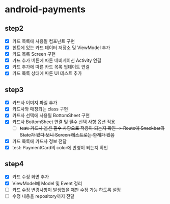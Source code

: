 # android-payments

## step2

- [x] 카드 목록에 사용될 컴포넌트 구현
- [x] 힌트에 있는 카드 데이터 저장소 및 ViewModel 추가
- [x] 카드 목록 Screen 구현
- [x] 카드 추가 버튼에 따른 네비게이션 Activity 연결
- [x] 카드 추가에 따른 카드 목록 업데이트 연결
- [x] 카드 목록 상태에 따른 UI 테스트 추가

## step3

- [x] 카드사 이미지 파일 추가
- [x] 카드사와 매칭되는 class 구현
- [x] 카드사 선택에 사용될 BottomSheet 구현
- [x] 카드사 BottomSheet 연결 및 필수 선택 사항 옵션 적용
    - [ ] ~~test: 카드사 옵션 필수 사항으로 적용이 되는지 확인 -> Route에 Snackbar와 State가 있다 보니 Screen 테스트로는 한계가 있음~~
- [x] 카드 목록에 카드사 정보 전달
- [x] test: PaymentCard의 color에 반영이 되는지 확인

## step4

- [x] 카드 수정 화면 추가
- [x] ViewModel에 Model 및 Event 정리
- [ ] 카드 수정 변경사항이 발생했을 때만 수정 가능 하도록 설정
- [ ] 수정 내용을 repository까지 전달
